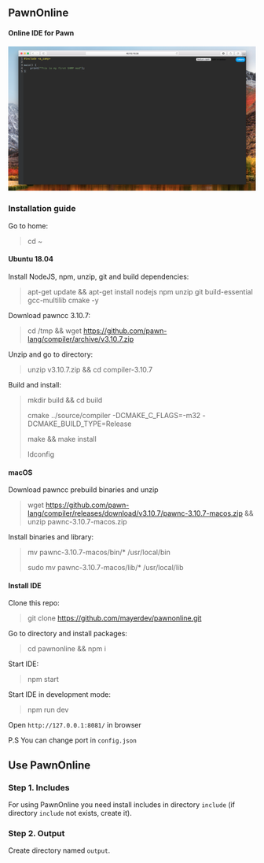 ## PawnOnline
#### Online IDE for Pawn
![Screenshot](https://github.com/mayerdev/pawnonline/blob/main/screenshot.png?raw=true)

### Installation guide

Go to home:
> cd ~

#### Ubuntu 18.04

Install NodeJS, npm, unzip, git and build dependencies:
> apt-get update && apt-get install nodejs npm unzip git build-essential gcc-multilib cmake -y

Download pawncc 3.10.7:
> cd /tmp && wget https://github.com/pawn-lang/compiler/archive/v3.10.7.zip

Unzip and go to directory:
> unzip v3.10.7.zip && cd compiler-3.10.7

Build and install:
> mkdir build && cd build
>
> cmake ../source/compiler -DCMAKE_C_FLAGS=-m32 -DCMAKE_BUILD_TYPE=Release
>
> make && make install
>
> ldconfig

#### macOS

Download pawncc prebuild binaries and unzip
> wget https://github.com/pawn-lang/compiler/releases/download/v3.10.7/pawnc-3.10.7-macos.zip && unzip pawnc-3.10.7-macos.zip

Install binaries and library:
> mv pawnc-3.10.7-macos/bin/* /usr/local/bin
>
> sudo mv pawnc-3.10.7-macos/lib/* /usr/local/lib


#### Install IDE
Clone this repo:
> git clone https://github.com/mayerdev/pawnonline.git

Go to directory and install packages:
> cd pawnonline && npm i 

Start IDE:
> npm start

Start IDE in development mode:
> npm run dev

Open `http://127.0.0.1:8081/` in browser

P.S You can change port in `config.json`

## Use PawnOnline

### Step 1. Includes
For using PawnOnline you need install includes in directory `include` (if directory `include` not exists, create it).

### Step 2. Output
Create directory named `output`.